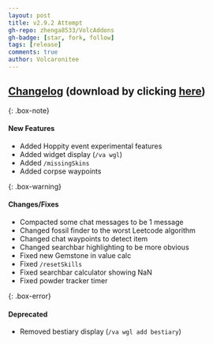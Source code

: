 ```yaml
---
layout: post
title: v2.9.2 Attempt
gh-repo: zhenga8533/VolcAddons
gh-badge: [star, fork, follow]
tags: [release]
comments: true
author: Volcaronitee
---
```


## [Changelog](https://github.com/zhenga8533/VolcAddons/releases/tag/v2.9.2) (download by clicking [here](https://github.com/zhenga8533/VolcAddons/releases/download/v2.9.2/VolcAddons.zip))

{: .box-note}
#### New Features
- Added Hoppity event experimental features
- Added widget display (`/va wgl`)
- Added `/missingSkins`
- Added corpse waypoints

{: .box-warning}
#### Changes/Fixes
- Compacted some chat messages to be 1 message
- Changed fossil finder to the worst Leetcode algorithm
- Changed chat waypoints to detect item
- Changed searchbar highlighting to be more obvious
- Fixed new Gemstone in value calc
- Fixed `/resetSkills`
- Fixed searchbar calculator showing NaN
- Fixed powder tracker timer

{: .box-error}
#### Deprecated
- Removed bestiary display (`/va wgl add bestiary`)
